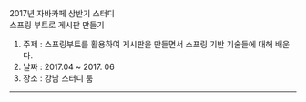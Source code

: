 2017년 자바카페 상반기 스터디  
스프링 부트로 게시판 만들기
1. 주제 : 스프링부트를 활용하여 게시판을 만들면서 스프링 기반 기술들에 대해 배운다.
2. 날짜 : 2017.04 ~ 2017. 06
3. 장소 : 강남 스터디 룸

---

